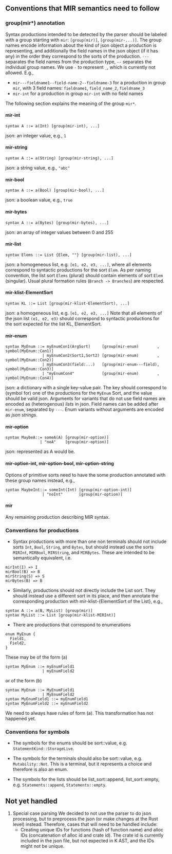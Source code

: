 ## Conventions that MIR semantics need to follow

### group(mir*) annotation
Syntax productions intended to be detected by the parser should be labeled with a group starting with `mir`: `[group(mir)]`, `[group(mir-...)]`. The group names encode information about the kind of json object a production is representing, and additionally the field names in the json object (if it has any) in the order they correspond to the sorts of the production. `---` separates the field names from the production type, `--` separates the individual group names. We use `-` to represent `_`, which is currently not allowed. E.g.,
- `mir---fieldname1--field-name-2--fieldname-3` for a production in group `mir`, with 3 field names: `fieldname1`, `field_name_2`, `fieldname_3`
- `mir-int` for a production in group `mir-int` with no field names

The following section explains the meaning of the group `mir*`.

#### mir-int
```
syntax A ::= a(Int) [group(mir-int), ...]
```
json: an integer value, e.g., `1`

#### mir-string
```
syntax A ::= a(String) [group(mir-string), ...]
```
json: a string value, e.g., `"abc"`

#### mir-bool
```
syntax A ::= a(Bool) [group(mir-bool), ...]
```
json: a boolean value, e.g., `true`

#### mir-bytes
```
syntax A ::= a(Bytes) [group(mir-bytes), ...]
```
json: an array of integer values between 0 and 255

#### mir-list
```
syntax Elems ::= List {Elem, ""} [group(mir-list), ...]
```
json: a homogeneous list, e.g. `[e1, e2, e3, ...]`, where all elements correspond to syntactic productions for the sort `Elem`.
As per naming convention, the list sort `Elems` (plural) should contain elements of sort `Elem` (singular). Usual plural formation rules (`Branch -> Branches`) are respected.

#### mir-klist-ElementSort
```
syntax KL ::= List [group(mir-klist-ElementSort), ...]
```
json: a homogeneous list, e.g. `[e1, e2, e3, ...]`
Note that all elements of the json list `(e1, e2, e3)` should correspond to syntactic productions for the sort expected for the list KL, ElementSort.

#### mir-enum
```
syntax MyEnum ::= myEnumCon1(ArgSort)     [group(mir-enum)        , symbol(MyEnum::Con1)]
                | myEnumCon2(Sort1,Sort2) [group(mir-enum)        , symbol(MyEnum::Con2)]
                | myEnumCon3(field:...)   [group(mir-enum---field), symbol(MyEnum::Con3)]
                | "myEnumCon4"            [group(mir-enum)        , symbol(MyEnum::Con4)]
```
json: a dictionary with a single key-value pair.
The key should correspond to (symbol for) one of the productions for the `MyEnum` Sort, and the value should be valid json.
Arguments for variants that do not use field names are encoded as (heterogenous) _lists_ in json.
Field names can be added after `mir-enum`, separated by `---`.
Enum variants without arguments are encoded as _json strings_.

#### mir-option
```
syntax MaybeA::= someA(A) [group(mir-option)]
               | "noA"    [group(mir-option)]
```
json: represented as A would be.

#### mir-option-int, mir-option-bool, mir-option-string
Options of primitive sorts need to have the some production annotated with these group names instead, e.g.,
```
syntax MaybeInt::= someInt(Int) [group(mir-option-int)]
                | "noInt"       [group(mir-option)]
```

#### mir
Any remaining production describing MIR syntax.


### Conventions for productions
- Syntax productions with more than one non terminals should not include sorts `Int`, `Bool`, `String`, and `Bytes`, but should instead use the sorts `MIRInt`, `MIRBool`, `MIRString`, and `MIRBytes`. These are intended to be semantically equivalent, i.e.
```
mirInt(I) => I
mirBool(B) => B
mirString(S) => S
mirBytes(B) => B
```

- Similarly, productions should not directly include the List sort. They should instead use a different sort in its place, and then annotate the corresponding production with mir-klist-{ElementSort of the List}, e.g.,
```
syntax A ::= a(B, MyList) [group(mir)]
syntax MyList ::= List [group(mir-klist-MIRInt)]
```

- There are productions that correspond to enumerations

```
enum MyEnum {
  Field1,
  Field2,
}
```

These may be of the form (a)
```
syntax MyEnum ::= myEnumField1
                | myEnumField2
```
or of the form (b)
```
syntax MyEnum ::= MyEnumField1
                | MyEnumField2
syntax MyEnumField1 ::= myEnumField1
syntax MyEnumField2 ::= myEnumField2
```
We need to always have rules of form (a). This transformation has not happened yet.

### Conventions for symbols
- The symbols for the enums should be sort::value, e.g. `StatementKind::StorageLive`.

- The symbols for the terminals should also be sort::value, e.g. `Mutability::Not`. This is a terminal, but it represents a choice and therefore is also an enum.

- The symbols for the lists should  be list_sort::append, list_sort::empty, e.g. `Statements::append`, `Statements::empty`.

## Not yet handled
1. Special case parsing
We decided to not use the parser to do json processing, but to preprocess the json (or make changes at the Rust level) instead. Therefore, cases that will need to be handled include:
   - Creating unique IDs for functions (hash of function name) and alloc IDs (concatenation of alloc id and crate id). The crate id is currently included in the json file, but not expected in K AST, and the IDs might not be unique.
